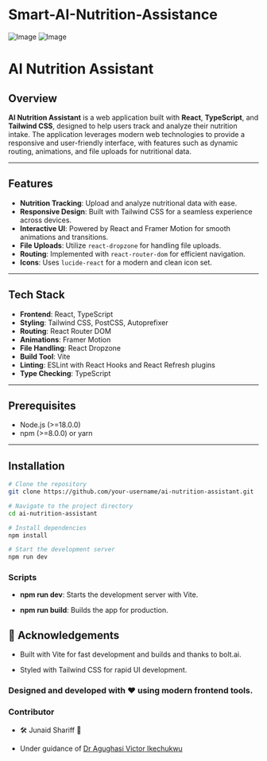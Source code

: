 # Smart-AI-Nutrition-Assistance

![Image](https://github.com/user-attachments/assets/8fe9f18f-8dbe-4e34-b8b5-6434d67603c4)
![Image](https://github.com/user-attachments/assets/e0bf1ae2-b20c-4796-ad08-a1c0fbef60f9)
# AI Nutrition Assistant

## Overview

**AI Nutrition Assistant** is a web application built with **React**, **TypeScript**, and **Tailwind CSS**, designed to help users track and analyze their nutrition intake. The application leverages modern web technologies to provide a responsive and user-friendly interface, with features such as dynamic routing, animations, and file uploads for nutritional data.

---

## Features

- **Nutrition Tracking**: Upload and analyze nutritional data with ease.
- **Responsive Design**: Built with Tailwind CSS for a seamless experience across devices.
- **Interactive UI**: Powered by React and Framer Motion for smooth animations and transitions.
- **File Uploads**: Utilize `react-dropzone` for handling file uploads.
- **Routing**: Implemented with `react-router-dom` for efficient navigation.
- **Icons**: Uses `lucide-react` for a modern and clean icon set.

---

## Tech Stack

- **Frontend**: React, TypeScript
- **Styling**: Tailwind CSS, PostCSS, Autoprefixer
- **Routing**: React Router DOM
- **Animations**: Framer Motion
- **File Handling**: React Dropzone
- **Build Tool**: Vite
- **Linting**: ESLint with React Hooks and React Refresh plugins
- **Type Checking**: TypeScript

---

## Prerequisites

- Node.js (>=18.0.0)
- npm (>=8.0.0) or yarn

---

## Installation

```bash
# Clone the repository
git clone https://github.com/your-username/ai-nutrition-assistant.git

# Navigate to the project directory
cd ai-nutrition-assistant

# Install dependencies
npm install

# Start the development server
npm run dev
```
### Scripts
- **npm run dev**: Starts the development server with Vite.

- **npm run build**: Builds the app for production.

 ## 🙏 Acknowledgements
- Built with Vite for fast development and builds and thanks to bolt.ai.

- Styled with Tailwind CSS for rapid UI development.


### Designed and developed with ❤️ using modern frontend tools.

### Contributor  
- 🛠️ Junaid Shariff 🚀
  
- Under guidance of  [Dr Agughasi Victor Ikechukwu](https://github.com/Victor-Ikechukwu)
